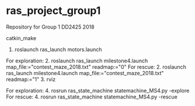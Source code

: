 # ras_project_group1
Repository for Group 1 DD2425 2018 

catkin_make

1. roslaunch ras_launch motors.launch 

For exploration:
  2. roslaunch ras_launch milestone4.launch map_file:="contest_maze_2018.txt" readmap:="0"
For rescue:
  2. roslaunch ras_launch milestone4.launch map_file:="contest_maze_2018.txt" readmap:="1" 
3. rviz

For exploration:
  4. rosrun ras_state_machine statemachine_MS4.py -explore 
For rescue:
  4. rosrun ras_state_machine statemachine_MS4.py -rescue
  
